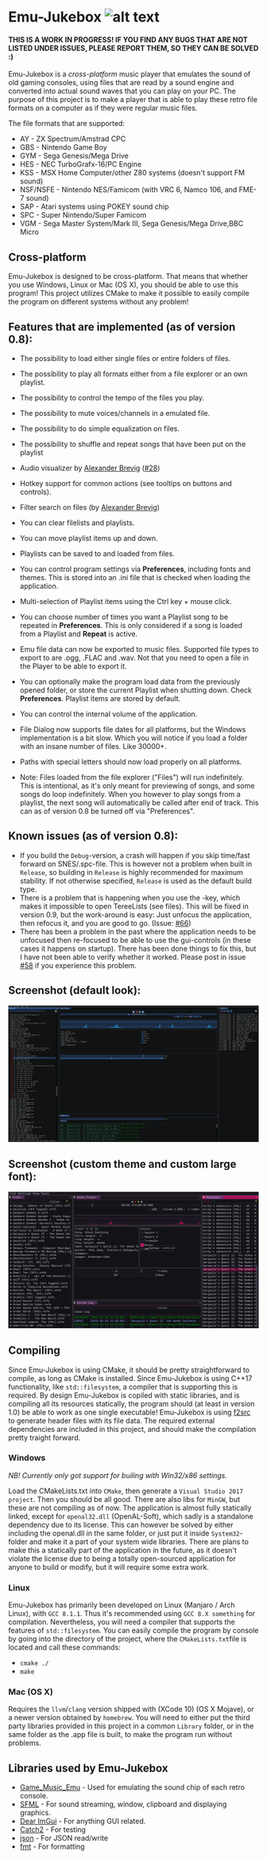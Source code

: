 # Emu-Jukebox ![alt text](https://github.com/SSBMTonberry/emu-jukebox/blob/master/logo/logo_64x64.png?raw=true "Emu Jukebox logo") 

#### THIS IS A WORK IN PROGRESS! IF YOU FIND ANY BUGS THAT ARE NOT LISTED UNDER ISSUES, PLEASE REPORT THEM, SO THEY CAN BE SOLVED :)

Emu-Jukebox is a *cross-platform* music player that emulates the sound of old gaming consoles, using files that are read by a sound engine and converted into actual sound waves that you can play on your PC. The purpose of this project is to make a player that is able to play these retro file formats on a computer as if they were regular music files. 

The file formats that are supported:
- AY        - ZX Spectrum/Amstrad CPC
- GBS       - Nintendo Game Boy
- GYM       - Sega Genesis/Mega Drive
- HES       - NEC TurboGrafx-16/PC Engine
- KSS       - MSX Home Computer/other Z80 systems (doesn't support FM sound)
- NSF/NSFE  - Nintendo NES/Famicom (with VRC 6, Namco 106, and FME-7 sound)
- SAP       - Atari systems using POKEY sound chip
- SPC       - Super Nintendo/Super Famicom
- VGM       - Sega Master System/Mark III, Sega Genesis/Mega Drive,BBC Micro

## Cross-platform
Emu-Jukebox is designed to be cross-platform. That means that whether you use Windows, Linux or Mac (OS X), you should be able to use this program! This project utilizes CMake to make it possible to easily compile the program on different systems without any problem!

## Features that are implemented (as of version 0.8):
- The possibility to load either single files or entire folders of files.
- The possibility to play all formats either from a file explorer or an own playlist.
- The possibility to control the tempo of the files you play.
- The possibility to mute voices/channels in a emulated file.
- The possibility to do simple equalization on files.
- The possibility to shuffle and repeat songs that have been put on the playlist
- Audio visualizer by [Alexander Brevig](https://github.com/AlexanderBrevig/) ([#28](https://github.com/SSBMTonberry/emu-jukebox/issues/28))
- Hotkey support for common actions (see tooltips on buttons and controls).
- Filter search on files (by [Alexander Brevig](https://github.com/AlexanderBrevig/))
- You can clear filelists and playlists. 
- You can move playlist items up and down.
- Playlists can be saved to and loaded from files.
- You can control program settings via **Preferences**, including fonts and themes. This is stored into an .ini file that is checked when loading the application.
- Multi-selection of Playlist items using the Ctrl key + mouse click.
- You can choose number of times you want a Playlist song to be repeated in **Preferences**. This is only considered if a song is loaded from a Playlist and **Repeat** is active.
- Emu file data can now be exported to music files. Supported file types to export to are .ogg, .FLAC and .wav. Not that you need to open a file in the Player to be able to export it.
- You can optionally make the program load data from the previously opened folder, or store the current Playlist when shutting down. Check **Preferences**. Playlist items are stored by default.
- You can control the internal volume of the application.
- File Dialog now supports file dates for all platforms, but the Windows implementation is a bit slow. Which you will notice if you load a folder with an insane number of files. Like 30000+. 
- Paths with special letters should now load properly on all platforms.

- Note: Files loaded from the file explorer ("Files") will run indefinitely. This is intentional, as it's only meant for previewing of songs, and some songs do loop indefinitely. When you however to play songs from a playlist, the next song will automatically be called after end of track. This can as of version 0.8 be turned off via "Preferences". 

## Known issues (as of version 0.8):
- If you build the `Debug`-version, a crash will happen if you skip time/fast forward on SNES/.spc-file. This is however not a problem when built in `Release`, so building in `Release` is highly recommended for maximum stability. If not otherwise specified, `Release` is used as the default build type.
- There is a problem that is happening when you use the <Alt>-key, which makes it impossible to open TereeLists (see files). This will be fixed in version 0.9, but the work-around is easy: Just unfocus the application, then refocus it, and you are good to go. (Issue: [#66](https://github.com/SSBMTonberry/emu-jukebox/issues/66))
- There has been a problem in the past where the application needs to be unfocused then re-focused to be able to use the gui-controls (in these cases it happens on startup). There has been done things to fix this, but I have not been able to verify whether it worked. Please post in issue [#58](https://github.com/SSBMTonberry/emu-jukebox/issues/58) if you experience this problem.


## Screenshot (default look):
![alt text](https://github.com/SSBMTonberry/emu-jukebox/blob/master/logo/emu-jukebox_0.8.0_1.png "Emu Jukebox Screenshot") 
## Screenshot (custom theme and custom large font):
![alt text](https://github.com/SSBMTonberry/emu-jukebox/blob/master/logo/emu-jukebox_0.8.0_2.png "Emu Jukebox Screenshot") 

## Compiling
Since Emu-Jukebox is using CMake, it should be pretty straightforward to compile, as long as CMake is installed. Since Emu-Jukebox is using C++17 functionality, like `std::filesystem`, a compiler that is supporting this is required. By design Emu-Jukebox is copiled with static libraries, and is compiling all its resources statically, the program should (at least in version 1.0) be able to work as one single executable! Emu-Jukebox is using [f2src](https://github.com/SSBMTonberry/f2src) to generate header files with its file data. The required external dependencies are included in this project, and should make the compilation pretty traight forward. 

### Windows
*NB! Currently only got support for builing with Win32/x86 settings.*

Load the CMakeLists.txt into `CMake`, then generate a `Visual Studio 2017 project`. Then you should be all good. There are also libs for `MinGW`, but these are not compiling as of now. The application is almost fully statically linked, except for `openal32.dll` (OpenAL-Soft), which sadly is a standalone dependency due to its license. This can however be solved by either including the openal.dll in the same folder, or just put it inside `System32`-folder and make it a part of your system wide libraries. There are plans to make this a statically part of the application in the future, as it doesn't violate the license due to being a totally open-sourced application for anyone to build or modify, but it will require some extra work. 

### Linux
Emu-Jukebox has primarily been developed on Linux (Manjaro / Arch Linux), with `GCC 8.1.1`. Thus it's recommended using `GCC 8.X something` for compilation. Nevertheless, you will need a compiler that supports the features of `std::filesystem`. You can easily compile the program by console by going into the directory of the project, where the `CMakeLists.txt`file is located and call these commands:
- `cmake ./`
- `make`

### Mac (OS X)
Requires the `llvm`/`clang` version shipped with (XCode 10) (OS X Mojave), or a newer version obtained by `homebrew`. You will need to either put the third party libraries provided in this project in a common `Library` folder, or in the same folder as the .app file is built, to make the program run without problems. 

## Libraries used by Emu-Jukebox
- [Game_Music_Emu](http://blargg.8bitalley.com/libs/audio.html#Game_Music_Emu) - Used for emulating the sound chip of each retro console.
- [SFML](https://github.com/SFML/SFML) - For sound streaming, window, clipboard and displaying graphics.
- [Dear ImGui](https://github.com/ocornut/imgui) - For anything GUI related.
- [Catch2](https://github.com/catchorg/Catch2/) - For testing
- [json](https://github.com/nlohmann/json) - For JSON read/write
- [fmt](https://github.com/fmtlib/fmt) - For formatting
